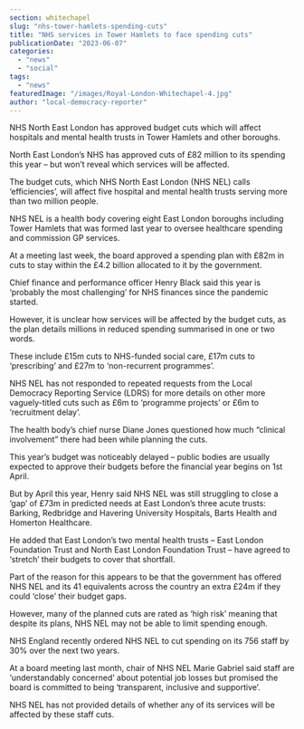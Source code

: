 ```yaml
---
section: whitechapel
slug: "nhs-tower-hamlets-spending-cuts"
title: "NHS services in Tower Hamlets to face spending cuts"
publicationDate: "2023-06-07"
categories: 
  - "news"
  - "social"
tags: 
  - "news"
featuredImage: "/images/Royal-London-Whitechapel-4.jpg"
author: "local-democracy-reporter"
---
```


NHS North East London has approved budget cuts which will affect hospitals and mental health trusts in Tower Hamlets and other boroughs.

North East London’s NHS has approved cuts of £82 million to its spending this year – but won’t reveal which services will be affected.

The budget cuts, which NHS North East London (NHS NEL) calls ‘efficiencies’, will affect five hospital and mental health trusts serving more than two million people.

NHS NEL is a health body covering eight East London boroughs including Tower Hamlets that was formed last year to oversee healthcare spending and commission GP services. 

At a meeting last week, the board approved a spending plan with £82m in cuts to stay within the £4.2 billion allocated to it by the government.

Chief finance and performance officer Henry Black said this year is ‘probably the most challenging’ for NHS finances since the pandemic started.

However, it is unclear how services will be affected by the budget cuts, as the plan details millions in reduced spending summarised in one or two words.

These include £15m cuts to NHS-funded social care, £17m cuts to ‘prescribing’ and £27m to ‘non-recurrent programmes’.

NHS NEL has not responded to repeated requests from the Local Democracy Reporting Service (LDRS) for more details on other more vaguely-titled cuts such as £6m to ‘programme projects’ or £6m to ‘recruitment delay’.

The health body’s chief nurse Diane Jones questioned how much “clinical involvement” there had been while planning the cuts.

This year’s budget was noticeably delayed – public bodies are usually expected to approve their budgets before the financial year begins on 1st April.

But by April this year, Henry said NHS NEL was still struggling to close a ‘gap’ of £73m in predicted needs at East London’s three acute trusts: Barking, Redbridge and Havering University Hospitals, Barts Health and Homerton Healthcare.

He added that East London’s two mental health trusts – East London Foundation Trust and North East London Foundation Trust – have agreed to ‘stretch’ their budgets to cover that shortfall.

Part of the reason for this appears to be that the government has offered NHS NEL and its 41 equivalents across the country an extra £24m if they could ‘close’ their budget gaps.

However, many of the planned cuts are rated as ‘high risk’ meaning that despite its plans, NHS NEL may not be able to limit spending enough.

NHS England recently ordered NHS NEL to cut spending on its 756 staff by 30% over the next two years.

At a board meeting last month, chair of NHS NEL Marie Gabriel said staff are ‘understandably concerned’ about potential job losses but promised the board is committed to being ‘transparent, inclusive and supportive’.

NHS NEL has not provided details of whether any of its services will be affected by these staff cuts.
